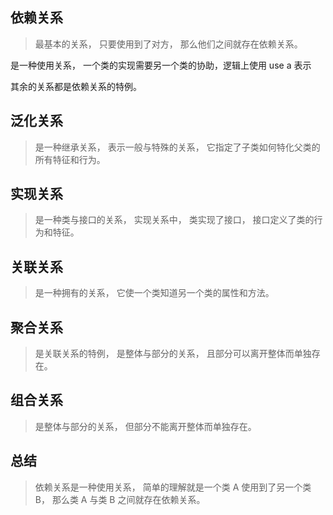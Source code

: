 ## 依赖关系

> 最基本的关系， 只要使用到了对方， 那么他们之间就存在依赖关系。

是一种使用关系， 一个类的实现需要另一个类的协助，逻辑上使用 use a 表示

其余的关系都是依赖关系的特例。

## 泛化关系

> 是一种继承关系， 表示一般与特殊的关系， 它指定了子类如何特化父类的所有特征和行为。

## 实现关系

> 是一种类与接口的关系， 实现关系中， 类实现了接口， 接口定义了类的行为和特征。

## 关联关系

> 是一种拥有的关系， 它使一个类知道另一个类的属性和方法。

## 聚合关系

> 是关联关系的特例， 是整体与部分的关系， 且部分可以离开整体而单独存在。

## 组合关系

> 是整体与部分的关系， 但部分不能离开整体而单独存在。

## 总结

> 依赖关系是一种使用关系， 简单的理解就是一个类 A 使用到了另一个类 B， 那么类 A 与类 B 之间就存在依赖关系。
